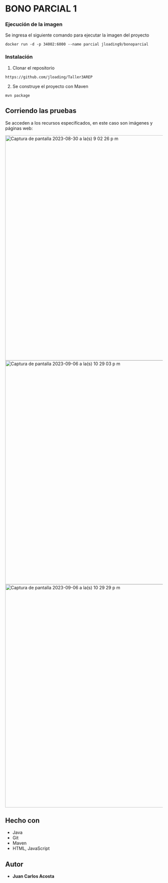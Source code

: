 # BONO PARCIAL 1

### Ejecución de la imagen

Se ingresa el siguiente comando para ejecutar la imagen del proyecto

```
docker run -d -p 34002:6000 --name parcial jloading9/bonoparcial
```

### Instalación

1. Clonar el repositorio

```
https://github.com/jloading/Taller3AREP
```

2. Se construye el proyecto con Maven

```
mvn package
```

## Corriendo las pruebas

Se acceden a los recursos especificados, en este caso son imágenes y páginas web:

<img width="720" alt="Captura de pantalla 2023-08-30 a la(s) 9 02 26 p m" src="https://github.com/jloading/Taller2AREP/assets/65261708/436295ba-f81d-4e6a-a470-f6da65ac0840">

<img width="716" alt="Captura de pantalla 2023-09-06 a la(s) 10 29 03 p m" src="https://github.com/jloading/Taller3AREP/assets/65261708/7c481de0-bcec-4ceb-a1a3-2d5206a9b38d">

<img width="714" alt="Captura de pantalla 2023-09-06 a la(s) 10 29 29 p m" src="https://github.com/jloading/Taller3AREP/assets/65261708/326c6bd9-96a0-4add-ba27-851eaceb3a85">


## Hecho con

* Java
* Git
* Maven
* HTML, JavaScript

## Autor

* **Juan Carlos Acosta**

